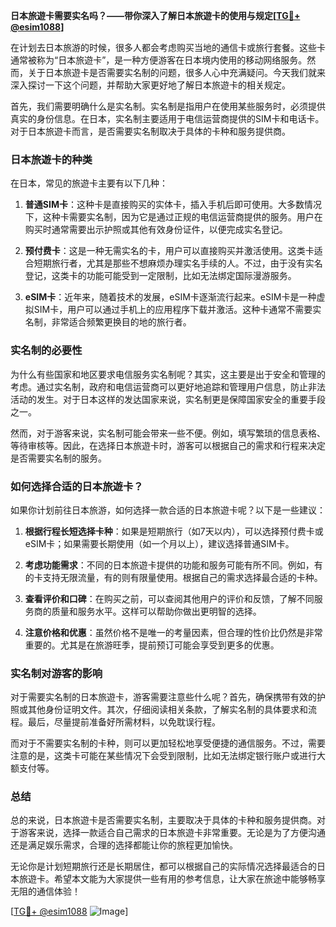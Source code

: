**日本旅遊卡需要实名吗？——带你深入了解日本旅遊卡的使用与规定[[TG💪+ @esim1088](https://t.me/s/esim1088)]**

在计划去日本旅游的时候，很多人都会考虑购买当地的通信卡或旅行套餐。这些卡通常被称为“日本旅遊卡”，是一种方便游客在日本境内使用的移动网络服务。然而，关于日本旅遊卡是否需要实名制的问题，很多人心中充满疑问。今天我们就来深入探讨一下这个问题，并帮助大家更好地了解日本旅遊卡的相关规定。

首先，我们需要明确什么是实名制。实名制是指用户在使用某些服务时，必须提供真实的身份信息。在日本，实名制主要适用于电信运营商提供的SIM卡和电话卡。对于日本旅遊卡而言，是否需要实名制取决于具体的卡种和服务提供商。

### 日本旅遊卡的种类

在日本，常见的旅遊卡主要有以下几种：

1. **普通SIM卡**：这种卡是直接购买的实体卡，插入手机后即可使用。大多数情况下，这种卡需要实名制，因为它是通过正规的电信运营商提供的服务。用户在购买时通常需要出示护照或其他有效身份证件，以便完成实名登记。

2. **预付费卡**：这是一种无需实名的卡，用户可以直接购买并激活使用。这类卡适合短期旅行者，尤其是那些不想麻烦办理实名手续的人。不过，由于没有实名登记，这类卡的功能可能受到一定限制，比如无法绑定国际漫游服务。

3. **eSIM卡**：近年来，随着技术的发展，eSIM卡逐渐流行起来。eSIM卡是一种虚拟SIM卡，用户可以通过手机上的应用程序下载并激活。这种卡通常不需要实名制，非常适合频繁更换目的地的旅行者。

### 实名制的必要性

为什么有些国家和地区要求电信服务实名制呢？其实，这主要是出于安全和管理的考虑。通过实名制，政府和电信运营商可以更好地追踪和管理用户信息，防止非法活动的发生。对于日本这样的发达国家来说，实名制更是保障国家安全的重要手段之一。

然而，对于游客来说，实名制可能会带来一些不便。例如，填写繁琐的信息表格、等待审核等。因此，在选择日本旅遊卡时，游客可以根据自己的需求和行程来决定是否需要实名制的服务。

### 如何选择合适的日本旅遊卡？

如果你计划前往日本旅游，如何选择一款合适的日本旅遊卡呢？以下是一些建议：

1. **根据行程长短选择卡种**：如果是短期旅行（如7天以内），可以选择预付费卡或eSIM卡；如果需要长期使用（如一个月以上），建议选择普通SIM卡。

2. **考虑功能需求**：不同的日本旅遊卡提供的功能和服务可能有所不同。例如，有的卡支持无限流量，有的则有限量使用。根据自己的需求选择最合适的卡种。

3. **查看评价和口碑**：在购买之前，可以查阅其他用户的评价和反馈，了解不同服务商的质量和服务水平。这样可以帮助你做出更明智的选择。

4. **注意价格和优惠**：虽然价格不是唯一的考量因素，但合理的性价比仍然是非常重要的。尤其是在旅游旺季，提前预订可能会享受到更多的优惠。

### 实名制对游客的影响

对于需要实名制的日本旅遊卡，游客需要注意些什么呢？首先，确保携带有效的护照或其他身份证明文件。其次，仔细阅读相关条款，了解实名制的具体要求和流程。最后，尽量提前准备好所需材料，以免耽误行程。

而对于不需要实名制的卡种，则可以更加轻松地享受便捷的通信服务。不过，需要注意的是，这类卡可能在某些情况下会受到限制，比如无法绑定银行账户或进行大额支付等。

### 总结

总的来说，日本旅遊卡是否需要实名制，主要取决于具体的卡种和服务提供商。对于游客来说，选择一款适合自己需求的日本旅遊卡非常重要。无论是为了方便沟通还是满足娱乐需求，合理的选择都能让你的旅程更加愉快。

无论你是计划短期旅行还是长期居住，都可以根据自己的实际情况选择最适合的日本旅遊卡。希望本文能为大家提供一些有用的参考信息，让大家在旅途中能够畅享无阻的通信体验！

[[TG💪+ @esim1088](https://t.me/s/esim1088) ![Image](https://i.postimg.cc/4NQfJmqS/Snipaste-2025-05-13-00-14-12.png)]